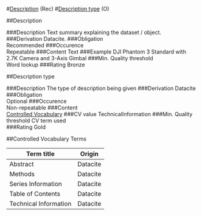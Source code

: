 
#[Description](#description) (Rec)
#[Description type](#description-type) (O)

##Description

###Description
Text summary explaining the dataset / object.
###Derivation
Datacite.
###Obligation	
Recommended
###Occurence	
Repeatable
###Content 
Text
###Example
DJI Phantom 3 Standard with 2.7K Camera and 3-Axis Gimbal
###Min. Quality threshold	
Word lookup	
###Rating
Bronze


##Description type

###Description
The type of description being given
###Derivation
Datacite
###Obligation	
Optional
###Occurence	
Non-repeatable
###Content	
[Controlled Vocabulary](#controlled-vocabulary-terms)
###CV value
TechnicalInformation
###Min. Quality threshold
CV term used	
###Rating
Gold


##Controlled Vocabulary Terms

Term title | Origin
-------------------------|-----------
Abstract | Datacite
Methods | Datacite
Series Information | Datacite
Table of Contents | Datacite
Technical Information | Datacite



